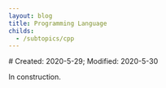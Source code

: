 ```yaml
---
layout: blog
title: Programming Language
childs:
  - /subtopics/cpp
---
```

<span class="hidden-text"># Created: 2020-5-29; Modified: 2020-5-30</span>

In construction.

